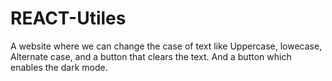 # REACT-Utiles
A website where we can change the case of text like Uppercase, lowecase, Alternate case, and a button that clears the text. And a button which enables the dark mode.
